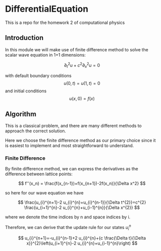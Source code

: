 # DifferentialEquation
This is a repo for the homework 2 of computational physics

## Introduction
In this module we will make use of finite difference method to solve the scalar wave equation in 1+1 dimensions:

$$ \partial_t^2 u + c^2 \partial_x^2 u = 0$$

with default boundary conditions
$$ u(0, t) = u(1, t) = 0 $$
and initial conditions 
$$ u(x, 0) = f(x) $$

## Algorithm

This is a classical problem, and there are many different methods to approach the correct solution.

Here we choose the finite difference method as our primary choice since it is easiest to implement and most straightforward to understand.


### Finite Difference

By finite difference method, we can express the derivatives as the difference between lattice points:

$$ f''(x_n) = \frac{f(x_{n-1})+f(x_{n+1})-2f(x_n)}{\Delta x^2} $$

so here for our wave equation we have

$$ \frac{u_{i}^{n+1}-2 u_{i}^{n}+u_{i}^{n-1}}{\Delta t^{2}}=c^{2} \frac{u_{i+1}^{n}-2 u_{i}^{n}+u_{i-1}^{n}}{\Delta x^{2}} $$

where we denote the time indices by n and space indices by i.

Therefore, we can derive that the update rule for our states $u_i^n$

$$ u_{i}^{n+1}=-u_{i}^{n-1}+2 u_{i}^{n}+{c \frac{\Delta t}{\Delta x}}^{2}\left(u_{i+1}^{n}-2 u_{i}^{n}+u_{i-1}^{n}\right) $$

